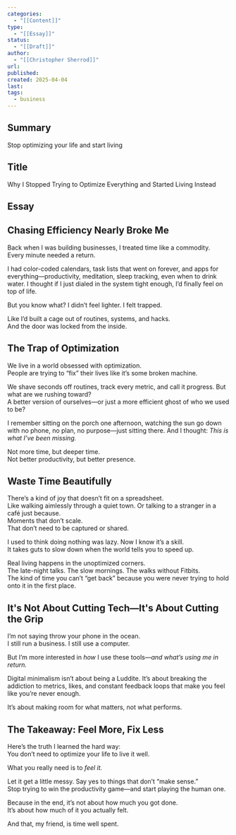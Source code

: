 ```yaml
---
categories:
  - "[[Content]]"
type:
  - "[[Essay]]"
status:
  - "[[Draft]]"
author:
  - "[[Christopher Sherrod]]"
url: 
published: 
created: 2025-04-04
last: 
tags:
  - business
---
```

## Summary
Stop optimizing your life and start living
## Title
Why I Stopped Trying to Optimize Everything and Started Living Instead
## Essay
## Chasing Efficiency Nearly Broke Me

Back when I was building businesses, I treated time like a commodity.  
Every minute needed a return.  

I had color-coded calendars, task lists that went on forever, and apps for everything—productivity, meditation, sleep tracking, even when to drink water. I thought if I just dialed in the system tight enough, I’d finally feel on top of life.  

But you know what? I didn’t feel lighter. I felt trapped.  

Like I’d built a cage out of routines, systems, and hacks.  
And the door was locked from the inside.

## The Trap of Optimization

We live in a world obsessed with optimization.  
People are trying to “fix” their lives like it’s some broken machine.  

We shave seconds off routines, track every metric, and call it progress. But what are we rushing toward?  
A better version of ourselves—or just a more efficient ghost of who we used to be?

I remember sitting on the porch one afternoon, watching the sun go down with no phone, no plan, no purpose—just sitting there. And I thought: *This is what I’ve been missing.*  

Not more time, but deeper time.  
Not better productivity, but better presence.

## Waste Time Beautifully

There’s a kind of joy that doesn’t fit on a spreadsheet.  
Like walking aimlessly through a quiet town. Or talking to a stranger in a café just because.  
Moments that don’t scale.  
That don’t need to be captured or shared.  

I used to think doing nothing was lazy. Now I know it’s a skill.  
It takes guts to slow down when the world tells you to speed up.  

Real living happens in the unoptimized corners.  
The late-night talks. The slow mornings. The walks without Fitbits.  
The kind of time you can’t “get back” because you were never trying to hold onto it in the first place.

## It's Not About Cutting Tech—It's About Cutting the Grip

I’m not saying throw your phone in the ocean.  
I still run a business. I still use a computer.  

But I’m more interested in *how* I use these tools—*and what’s using me in return.*  

Digital minimalism isn’t about being a Luddite. It’s about breaking the addiction to metrics, likes, and constant feedback loops that make you feel like you’re never enough.  

It’s about making room for what matters, not what performs.

## The Takeaway: Feel More, Fix Less

Here’s the truth I learned the hard way:  
You don’t need to optimize your life to live it well.  

What you really need is to *feel it.*  

Let it get a little messy. Say yes to things that don’t “make sense.”  
Stop trying to win the productivity game—and start playing the human one.

Because in the end, it’s not about how much you got done.  
It’s about how much of it you actually felt.

And that, my friend, is time well spent.